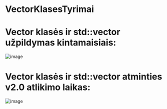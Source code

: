 # VectorKlasesTyrimai

# Vector klasės ir std::vector užpildymas kintamaisiais: 

![image](https://user-images.githubusercontent.com/78842487/119928083-88b33900-bf83-11eb-8fc4-5eeedb460936.png)

# Vector klasės ir std::vector atminties v2.0 atlikimo laikas:

![image](https://user-images.githubusercontent.com/78842487/119937889-32022b00-bf94-11eb-9f03-f57efa4a909b.png)

